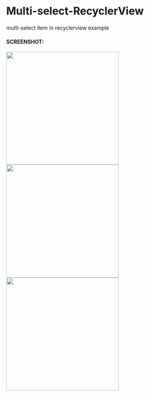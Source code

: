 # Multi-select-RecyclerView
multi-select item in recyclerview example<br>
<h4>SCREENSHOT:</h4>
<img src="https://i.ibb.co/JksbnHR/Screen-Shot-2018-11-30-at-23-54-34.png" height='300px' widht='150px'><br/>
<img src="https://i.ibb.co/RgzqT1w/Screen-Shot-2018-11-30-at-23-55-08.png" height='300px' widht='150px'><br/>
<img src="https://i.ibb.co/w6F57j1/Screen-Shot-2018-11-30-at-23-55-25.png" height='300px' widht='150px'><br/>
